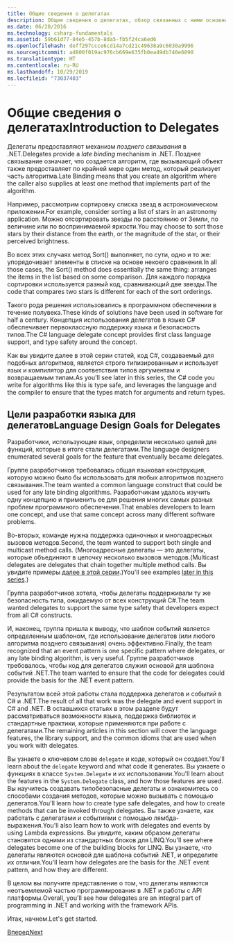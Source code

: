 ```yaml
---
title: Общие сведения о делегатах
description: Общие сведения о делегатах, обзор связанных с ними основных понятий и обсуждение целей разработки языка для делегатов.
ms.date: 06/20/2016
ms.technology: csharp-fundamentals
ms.assetid: 59b61d77-84e5-457b-8da5-fb5f24ca6ed6
ms.openlocfilehash: deff297ccce6cd14a7cd21c49638a9c6030a9996
ms.sourcegitcommit: ad800f019ac976cb669e635fb0ea49db740e6890
ms.translationtype: HT
ms.contentlocale: ru-RU
ms.lasthandoff: 10/29/2019
ms.locfileid: "73037403"
---
```

# <a name="introduction-to-delegates"></a><span data-ttu-id="95ba8-103">Общие сведения о делегатах</span><span class="sxs-lookup"><span data-stu-id="95ba8-103">Introduction to Delegates</span></span>

<span data-ttu-id="95ba8-104">Делегаты предоставляют механизм *позднего связывания* в .NET.</span><span class="sxs-lookup"><span data-stu-id="95ba8-104">Delegates provide a *late binding* mechanism in .NET.</span></span> <span data-ttu-id="95ba8-105">Позднее связывание означает, что создается алгоритм, где вызывающий объект также предоставляет по крайней мере один метод, который реализует часть алгоритма.</span><span class="sxs-lookup"><span data-stu-id="95ba8-105">Late Binding means that you create an algorithm where the caller also supplies at least one method that implements part of the algorithm.</span></span>

<span data-ttu-id="95ba8-106">Например, рассмотрим сортировку списка звезд в астрономическом приложении.</span><span class="sxs-lookup"><span data-stu-id="95ba8-106">For example, consider sorting a list of stars in an astronomy application.</span></span>
<span data-ttu-id="95ba8-107">Можно отсортировать звезды по расстоянию от Земли, по величине или по воспринимаемой яркости.</span><span class="sxs-lookup"><span data-stu-id="95ba8-107">You may choose to sort those stars by their distance from the earth, or the magnitude of the star, or their perceived brightness.</span></span>

<span data-ttu-id="95ba8-108">Во всех этих случаях метод Sort() выполняет, по сути, одно и то же: упорядочивает элементы в списке на основе некоего сравнения.</span><span class="sxs-lookup"><span data-stu-id="95ba8-108">In all those cases, the Sort() method does essentially the same thing: arranges the items in the list based on some comparison.</span></span> <span data-ttu-id="95ba8-109">Для каждого порядка сортировки используется разный код, сравнивающий две звезды.</span><span class="sxs-lookup"><span data-stu-id="95ba8-109">The code that compares two stars is different for each of the sort orderings.</span></span>

<span data-ttu-id="95ba8-110">Такого рода решения использовались в программном обеспечении в течение полувека.</span><span class="sxs-lookup"><span data-stu-id="95ba8-110">These kinds of solutions have been used in software for half a century.</span></span>
<span data-ttu-id="95ba8-111">Концепция использования делегатов в языке C# обеспечивает первоклассную поддержку языка и безопасность типов.</span><span class="sxs-lookup"><span data-stu-id="95ba8-111">The C# language delegate concept provides first class language support, and type safety around the concept.</span></span>

<span data-ttu-id="95ba8-112">Как вы увидите далее в этой серии статей, код C#, создаваемый для подобных алгоритмов, является строго типизированным и использует язык и компилятор для соответствия типов аргументам и возвращаемым типам.</span><span class="sxs-lookup"><span data-stu-id="95ba8-112">As you'll see later in this series, the C# code you write for algorithms like this is type safe, and leverages the language and the compiler to ensure that the types match for arguments and return types.</span></span>

## <a name="language-design-goals-for-delegates"></a><span data-ttu-id="95ba8-113">Цели разработки языка для делегатов</span><span class="sxs-lookup"><span data-stu-id="95ba8-113">Language Design Goals for Delegates</span></span>

<span data-ttu-id="95ba8-114">Разработчики, использующие язык, определили несколько целей для функций, которые в итоге стали делегатами.</span><span class="sxs-lookup"><span data-stu-id="95ba8-114">The language designers enumerated several goals for the feature that eventually became delegates.</span></span>

<span data-ttu-id="95ba8-115">Группе разработчиков требовалась общая языковая конструкция, которую можно было бы использовать для любых алгоритмов позднего связывания.</span><span class="sxs-lookup"><span data-stu-id="95ba8-115">The team wanted a common language construct that could be used for any late binding algorithms.</span></span> <span data-ttu-id="95ba8-116">Разработчикам удалось изучить одну концепцию и применить ее для решения многих самых разных проблем программного обеспечения.</span><span class="sxs-lookup"><span data-stu-id="95ba8-116">That enables developers to learn one concept, and use that same concept across many different software problems.</span></span>

<span data-ttu-id="95ba8-117">Во-вторых, команде нужна поддержка одиночных и многоадресных вызовов методов.</span><span class="sxs-lookup"><span data-stu-id="95ba8-117">Second, the team wanted to support both single and multicast method calls.</span></span> <span data-ttu-id="95ba8-118">(Многоадресные делегаты — это делегаты, которые объединяют в цепочку несколько вызовов методов.</span><span class="sxs-lookup"><span data-stu-id="95ba8-118">(Multicast delegates are delegates that chain together multiple method calls.</span></span> <span data-ttu-id="95ba8-119">Вы увидите примеры [далее в этой серии](delegate-class.md).)</span><span class="sxs-lookup"><span data-stu-id="95ba8-119">You'll see examples [later in this series](delegate-class.md).)</span></span> 

<span data-ttu-id="95ba8-120">Группа разработчиков хотела, чтобы делегаты поддерживали ту же безопасность типа, ожидаемую от всех конструкций C#.</span><span class="sxs-lookup"><span data-stu-id="95ba8-120">The team wanted delegates to support the same type safety that developers expect from all C# constructs.</span></span> 

<span data-ttu-id="95ba8-121">И, наконец, группа пришла к выводу, что шаблон событий является определенным шаблоном, где использование делегатов (или любого алгоритма позднего связывания) очень эффективно.</span><span class="sxs-lookup"><span data-stu-id="95ba8-121">Finally, the team recognized that an event pattern is one specific pattern where delegates, or any late binding algorithm, is very useful.</span></span> <span data-ttu-id="95ba8-122">Группе разработчиков требовалось, чтобы код для делегатов служил основой для шаблона событий .NET.</span><span class="sxs-lookup"><span data-stu-id="95ba8-122">The team wanted to ensure that the code for delegates could provide the basis for the .NET event pattern.</span></span>

<span data-ttu-id="95ba8-123">Результатом всей этой работы стала поддержка делегатов и событий в C# и .NET.</span><span class="sxs-lookup"><span data-stu-id="95ba8-123">The result of all that work was the delegate and event support in C# and .NET.</span></span> <span data-ttu-id="95ba8-124">В оставшихся статьях в этом разделе будут рассматриваться возможности языка, поддержка библиотек и стандартные практики, которые применяются при работе с делегатами.</span><span class="sxs-lookup"><span data-stu-id="95ba8-124">The remaining articles in this section will cover the language features, the library support, and the common idioms that are used when you work with delegates.</span></span>

<span data-ttu-id="95ba8-125">Вы узнаете о ключевом слове `delegate` и коде, который он создает.</span><span class="sxs-lookup"><span data-stu-id="95ba8-125">You'll learn about the `delegate` keyword and what code it generates.</span></span> <span data-ttu-id="95ba8-126">Вы узнаете о функциях в классе `System.Delegate` и их использовании.</span><span class="sxs-lookup"><span data-stu-id="95ba8-126">You'll learn about the features in the `System.Delegate` class, and how those features are used.</span></span> <span data-ttu-id="95ba8-127">Вы научитесь создавать типобезопасные делегаты и ознакомитесь со способами создания методов, которые можно вызывать с помощью делегатов.</span><span class="sxs-lookup"><span data-stu-id="95ba8-127">You'll learn how to create type safe delegates, and how to create methods that can be invoked through delegates.</span></span> <span data-ttu-id="95ba8-128">Вы также узнаете, как работать с делегатами и событиями с помощью лямбда-выражения.</span><span class="sxs-lookup"><span data-stu-id="95ba8-128">You'll also learn how to work with delegates and events by using Lambda expressions.</span></span> <span data-ttu-id="95ba8-129">Вы увидите, каким образом делегаты становятся одними из стандартных блоков для LINQ.</span><span class="sxs-lookup"><span data-stu-id="95ba8-129">You'll see where delegates become one of the building blocks for LINQ.</span></span> <span data-ttu-id="95ba8-130">Вы узнаете, что делегаты являются основой для шаблона событий .NET, и определите их отличия.</span><span class="sxs-lookup"><span data-stu-id="95ba8-130">You'll learn how delegates are the basis for the .NET event pattern, and how they are different.</span></span>

<span data-ttu-id="95ba8-131">В целом вы получите представление о том, что делегаты являются неотъемлемой частью программирования в .NET и работы с API платформы.</span><span class="sxs-lookup"><span data-stu-id="95ba8-131">Overall, you'll see how delegates are an integral part of programming in .NET and working with the framework APIs.</span></span>

<span data-ttu-id="95ba8-132">Итак, начнем.</span><span class="sxs-lookup"><span data-stu-id="95ba8-132">Let's get started.</span></span>

[<span data-ttu-id="95ba8-133">Вперед</span><span class="sxs-lookup"><span data-stu-id="95ba8-133">Next</span></span>](delegate-class.md)
